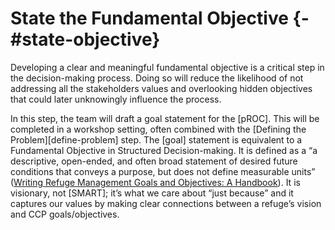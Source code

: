 # State the Fundamental Objective {-#state-objective}

Developing a clear and meaningful fundamental objective is a critical step in the decision-making process. Doing so will reduce the likelihood of not addressing all the stakeholders values and overlooking hidden objectives that could later unknowingly influence the process. 

In this step, the team will draft a goal statement for the [pROC]. This will be completed in a workshop setting, often combined with the [Defining the Problem][define-problem] step. The [goal] statement is equivalent to a Fundamental Objective in Structured Decision-making. It is defined as a “a descriptive, open-ended, and often broad statement of desired future conditions that conveys a purpose, but does not define measurable units” ([Writing Refuge Management Goals and Objectives: A Handbook](https://www.fws.gov/refuges/policiesandbudget/pdfs/writingrefugegoals_022504.pdf)). It is visionary, not [SMART];  it’s what we care about “just because” and it captures our values by making clear connections between a refuge’s vision and CCP goals/objectives. 
